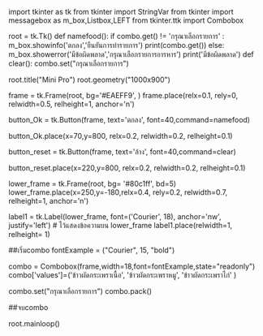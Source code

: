 import tkinter as tk
from tkinter import StringVar
from tkinter import messagebox as m_box,Listbox,LEFT
from tkinter.ttk import Combobox

root = tk.Tk()
def namefood():
    if combo.get() != 'กรุณาเลือกรายการ' :
        m_box.showinfo('ตกลง','ยืนยันการทำรายการ')
        print(combo.get())
    else: m_box.showerror('มีข้อผิดพลาด','กรุณาเลือกรายการอารหาร')
    print('มีข้อผิดพลาด')
def clear():
    combo.set("กรุณาเลือกรายการ")



root.title("Mini Pro")
root.geometry("1000x900")

frame = tk.Frame(root, bg='#EAEFF9', )
frame.place(relx=0.1, rely=0, relwidth=0.5, relheight=1, anchor='n')


button_Ok = tk.Button(frame, text='ตกลง', font=40,command=namefood)

button_Ok.place(x=70,y=800, relx=0.2, relwidth=0.2, relheight=0.1)


button_reset = tk.Button(frame, text='ล้าง', font=40,command=clear)

button_reset.place(x=220,y=800, relx=0.2, relwidth=0.2, relheight=0.1)


lower_frame = tk.Frame(root, bg= '#80c1ff', bd=5)
lower_frame.place(x=250,y=-180,relx=0.4, rely=0.2, relwidth=0.7, relheight=1, anchor='n')

label1 = tk.Label(lower_frame, font=('Courier', 18), anchor='nw', justify='left') # ไว้แสดงข้อความบน lower_frame
label1.place(relwidth=1, relheight= 1)





##เริ่มcombo
fontExample = ("Courier", 15, "bold")

combo = Combobox(frame,width=18,font=fontExample,state="readonly")
combo['values']=('ข้าวผัดกระเพราเนื้อ',
                 'ข้าวผัดกระเพราหมู',
                 'ข้าวผัดกระเพราไก่'
)

combo.set("กรุณาเลือกรายการ")
combo.pack()

##จบcombo



root.mainloop()


